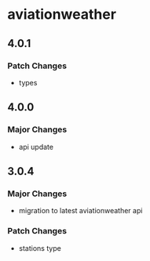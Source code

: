 # aviationweather

## 4.0.1

### Patch Changes

- types

## 4.0.0

### Major Changes

- api update

## 3.0.4

### Major Changes

- migration to latest aviationweather api

### Patch Changes

- stations type

